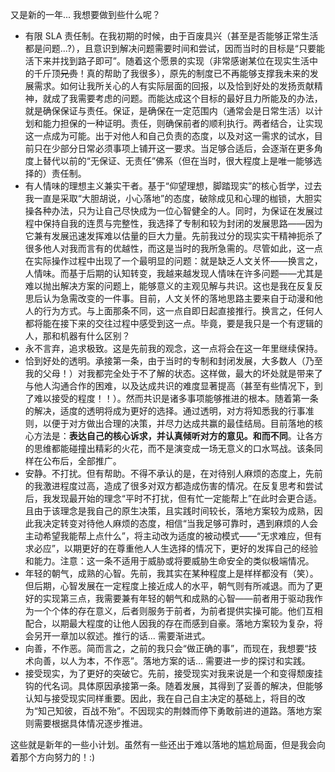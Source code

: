 又是新的一年... 我想要做到些什么呢？

- 有限 SLA 责任制。在我初期的时候，由于百废具兴（甚至是否能够正常生活都是问题...?），且意识到解决问题需要时间和尝试，因而当时的目标是“只要能活下来并找到路子即可”。随着这个愿景的实现（非常感谢某位在现实生活中的千斤顶~~兄贵~~！真的帮助了我很多），原先的制度已不再能够支撑我未来的发展需求。如何让我所关心的人有实际层面的回报，以及恰到好处的发扬贡献精神，就成了我需要考虑的问题。而能达成这个目标的最好且力所能及的办法，就是确保保证与责任。保证，是确保在一定范围内（通常会是日常生活）以计划和能力担保的一种证明。责任，则确保前者的顺利执行。两者结合，让实现这一点成为可能。出于对他人和自己负责的态度，以及对这一需求的试水，目前只在少部分日常必须事项上铺开这一要求。当足够合适后，会逐渐在更多角度上替代以前的“无保证、无责任”佛系（但在当时，很大程度上是唯一能够选择的）责任制。
- 有人情味的理想主义兼实干者。基于“仰望理想，脚踏现实”的核心哲学，过去我一直是采取“大胆胡说，小心落地”的态度，破除成见和心理的枷锁，大胆实操各种办法，只为让自己尽快成为一位心智健全的人。同时，为保证在发展过程中保持自我的连贯与完整性，我选择了专制和较为封闭的发展思路——因为它兼有发展迅速发挥难以估量的巨大力量。先前我过分的现实实干精神扼杀了很多他人对我而言有的优越性，而这是当时的我所急需的。尽管如此，这一点在实际操作过程中出现了一个最明显的问题：就是缺乏人文关怀——换言之，人情味。而基于后期的认知转变，我越来越发现人情味在许多问题——尤其是难以抛出解决方案的问题上，能够意义的主观见解与共识。这也是我在反复反思后认为急需改变的一件事。目前，人文关怀的落地思路主要来自于动漫和他人的行为方式。与上面那条不同，这一点自即日起直接推行。换言之，任何人都将能在接下来的交往过程中感受到这一点。毕竟，要是我只是一个有逻辑的人，那和机器有什么区别？
- 永不言弃，追求极致。这是先前我的观念，这一点将会在这一年里继续保持。
- 恰到好处的透明。承接第一条，由于当时的专制和封闭发展，大多数人（乃至我的父母！）对我都完全处于不了解的状态。这样做，最大的坏处就是带来了与他人沟通合作的困难，以及达成共识的难度显著提高（甚至有些情况下，到了难以接受的程度！！）。然而共识是诸多事项能够推进的根本。随着第一条的解决，适度的透明将成为更好的选择。通过透明，对方将知悉我的行事准则，以便于对方做出合理的决策，并尽力达成共赢的最佳结局。目前落地的核心方法是：**表达自己的核心诉求，并认真倾听对方的意见。和而不同**。让各方的思维都能碰撞出精彩的火花，而不是演变成一场无意义的口水骂战。该条同样在公布后，全部推广。
- 安静。不打扰。但有帮助。不得不承认的是，在对待别人麻烦的态度上，先前的我激进程度过高，造成了很多对双方都造成伤害的情况。在反复思考和尝试后，我发现最开始的理念“平时不打扰，但有忙一定能帮上”在此时会更合适。且由于该理念是我自己的原生决策，且实践时间较长，落地方案较为成熟，因此我决定转变对待他人麻烦的态度，相信“当我足够可靠时，遇到麻烦的人会主动希望我能帮上点什么”，将主动改为适度的被动模式——“无求难应，但有求必应”，以期更好的在尊重他人人生选择的情况下，更好的发挥自己的经验和能力。注意：这一条不适用于威胁或将要威胁生命安全的类似极端情况。
- 年轻的朝气，成熟的心智。先前，我其实在某种程度上是样样都没有（笑）。但后期，心智发展在一定程度上接近成人的水平，朝气则有所减退。而为了更好的实现第三点，我需要兼有年轻的朝气和成熟的心智——前者用于驱动我作为一个个体的存在意义，后者则服务于前者，为前者提供实操可能。他们互相配合，以期最大程度的让他人因我的存在而感到自豪。落地方案较为复杂，将会另开一章加以叙述。推行的话... 需要渐进式。
- 向善，不作恶。简而言之，之前的我只会“做正确的事”，而现在，我想要“技术向善，以人为本，不作恶”。落地方案的话... 需要进一步的探讨和实践。
- 接受现实，为了更好的突破它。先前，接受现实对我来说是一个和变得颓废挂钩的代名词。具体原因承接第一条。随着发展，其得到了妥善的解决，但能够认知与接受现实同样重要。因此，我在自己自主决定的基础上，将目的改为“知己知彼，百战不殆”。不因现实的荆棘而停下勇敢前进的道路。落地方案则需要根据具体情况逐步推进。

这些就是新年的一些小计划。虽然有一些还出于难以落地的尴尬局面，但是我会向着那个方向努力的！:)
